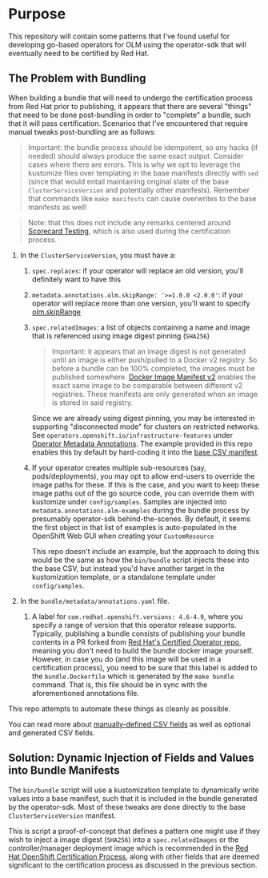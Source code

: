 # Purpose

This repository will contain some patterns that I've found useful for developing
go-based operators for OLM using the operator-sdk that will eventually need to
be certified by Red Hat.

## The Problem with Bundling

When building a bundle that will need to undergo the certification process
from Red Hat prior to publishing, it appears that there are several "things"
that need to be done post-bundling in order to "complete" a bundle, such that
it will pass certification. Scenarios that I've encountered that require manual
tweaks post-bundling are as follows:

> Important: the bundle process should be idempotent, so any hacks (if needed)
> should always produce the same exact output. Consider cases where there are
> errors. This is why we opt to leverage the kustomize files over templating
> in the base manifests directly with `sed` (since that would entail maintaining
> original state of the base `ClusterServiceVersion` and potentially other
> manifests). Remember that commands like `make manifests` can cause overwrites
> to the base manifests as well!

> Note: that this does not include any remarks centered around [Scorecard Testing](https://docs.openshift.com/container-platform/4.8/operators/operator_sdk/osdk-scorecard.html),
> which is also used during the certification process.

1. In the `ClusterServiceVersion`, you must have a:
    1. `spec.replaces`: if your operator will replace an old version, you'll
    definitely want to have this
    1. `metadata.annotations.olm.skipRange: '>=1.0.0 <2.0.0'`: if your operator
    will replace more than one version, you'll want to specify
    [olm.skipRange](https://github.com/operator-framework/operator-lifecycle-manager/blob/master/doc/design/how-to-update-operators.md#skiprange)
    1. `spec.relatedImages`: a list of objects containing a name and image
    that is referenced using image digest pinning (`SHA256`)

        > Important: it appears that an image digest is not generated until an
        > image is either push/pulled to a Docker v2 registry. So before a
        > bundle can be 100% completed, the images must be published somewhere.
        > [Docker Image Manifest v2](https://docs.docker.com/registry/spec/manifest-v2-2/)
        > enables the exact same image to be comparable between different v2
        > registries. These manifests are only generated when an image is
        > stored in said registry.

        Since we are already using digest pinning, you may
        be interested in supporting "disconnected mode" for clusters on
        restricted networks. See `operators.openshift.io/infrastructure-features`
        under [Operator Metadata Annotations](https://docs.openshift.com/container-platform/4.9/operators/operator_sdk/osdk-generating-csvs.html#osdk-csv-manual-annotations_osdk-generating-csvs).
        The example provided in this repo enables this by default by
        hard-coding it into the [base CSV manifest](./config/manifests/bases/memcached-operator.clusterserviceversion.yaml).

    1. If your operator creates multiple sub-resources (say, pods/deployments),
    you may opt to allow end-users to override the image paths for these. If
    this is the case, and you want to keep these image paths out of the go
    source code, you can override them with kustomize under `config/samples`.
    Samples are injected into `metadata.annotations.alm-examples` during the
    bundle process by presumably operator-sdk behind-the-scenes. By default,
    it seems the first object in that list of examples is auto-populated in the
    OpenShift Web GUI when creating your `CustomResource`

        This repo doesn't include an example, but the approach to doing this
        would be the same as how the `bin/bundle` script injects these
        into the base CSV, but instead you'd have another target in the
        kustomization template, or a standalone template under `config/samples`.

1. In the `bundle/metadata/annotations.yaml` file.
    1. A label for `com.redhat.openshift.versions: 4.6-4.9`, where you specify
    a range of version that this operator release supports. Typically,
    publishing a bundle consists of publishing your bundle contents in a PR
    forked from [Red Hat's Certified Operator repo](https://github.com/redhat-openshift-ecosystem/certified-operators),
    meaning you don't need to build the bundle docker image yourself. However,
    in case you do (and this image will be used in a certification process),
    you need to be sure that this label is added to the `bundle.Dockerfile`
    which is generated by the `make bundle` command. That is, this file should
    be in sync with the aforementioned annotations file.


This repo attempts to automate these things as cleanly as possible.

You can read more about [manually-defined CSV fields](https://docs.openshift.com/container-platform/4.9/operators/operator_sdk/osdk-generating-csvs.html#osdk-manually-defined-csv-fields_osdk-generating-csvs)
as well as optional and generated CSV fields.


## Solution: Dynamic Injection of Fields and Values into Bundle Manifests

The `bin/bundle` script will use a kustomization template to dynamically
write values into a base manifest, such that it is included in the
bundle generated by the operator-sdk. Most of these tweaks are done directly to
the base `ClusterServiceVersion` manifest.

This is script a proof-of-concept that defines a pattern one might
use if they wish to inject a image digest (`SHA256`) into a `spec.relatedImages`
or the controller/manager deployment image which is recommended in the
[Red Hat OpenShift Certification Process](https://github.com/redhat-openshift-ecosystem/certification-releases/blob/main/4.9/ga/troubleshooting.md#digest-pinning),
along with other fields that are deemed significant to the certification
process as discussed in the previous section.
